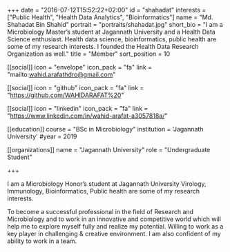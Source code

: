 +++
date = "2016-07-12T15:52:22+02:00"
id = "shahadat"
interests = ["Public Health", "Health Data Analytics", "Bioinformatics"]
name = "Md. Shahadat Bin Shahid"
portrait = "portraits/shahadat.jpg"
short_bio = "I am a Microbiology Master’s student at Jagannath University and a Health Data Science enthusiast. Health data science, bioinformatics, public health are some of my research interests. I founded the Health Data Research Organization as well."
title = "Member"
sort_position = 10

[[social]]
    icon = "envelope"
    icon_pack = "fa"
    link = "mailto:wahid.arafathdro@gmail.com"

[[social]]
    icon = "github"
    icon_pack = "fa"
    link = "https://github.com/WAHIDARAFAT%20"

[[social]]
    icon = "linkedin"
    icon_pack = "fa"
    link = "https://www.linkedin.com/in/wahid-arafat-a3057818a/"

[[education]]
    course = "BSc in Microbiology"
    institution = 'Jagannath University'
    #year = 2019

[[organizations]]
    name = "Jagannath University"
    role = "Undergraduate Student"

+++

I am a Microbiology Honor’s student at Jagannath University Virology, Immunology, Bioinformatics, Public health are some of my research interests.

To become a successful professional in the field of Research and Microbiology and to work in an innovative and competitive world which will help me to explore myself fully and realize my potential. Willing to work as a key player in challenging & creative environment. I am also confident of my ability to work in a team.

